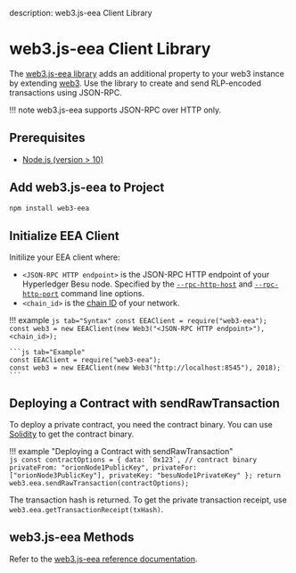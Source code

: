 description: web3.js-eea Client Library
<!--- END of page meta data -->

# web3.js-eea Client Library

The [web3.js-eea library](https://github.com/PegaSysEng/eeajs) adds an additional property to your web3
instance by extending [web3](https://github.com/ethereum/web3.js/). Use the library to create and send
RLP-encoded transactions using JSON-RPC.

!!! note
    web3.js-eea supports JSON-RPC over HTTP only.

## Prerequisites

- [Node.js (version > 10)](https://nodejs.org/en/download/)  

## Add web3.js-eea to Project

```bash
npm install web3-eea
```

## Initialize EEA Client

Initilize your EEA client where:

* `<JSON-RPC HTTP endpoint>` is the JSON-RPC HTTP endpoint of your Hyperledger Besu node. Specified by the
[`--rpc-http-host`](../../../Reference/CLI/CLI-Syntax.md#rpc-http-host) and [`--rpc-http-port`](../../../Reference/CLI/CLI-Syntax.md#rpc-http-port)
command line options.
* `<chain_id>` is the [chain ID](../../../Concepts/NetworkID-And-ChainID.md) of your network.

!!! example
    ```js tab="Syntax"
    const EEAClient = require("web3-eea");
    const web3 = new EEAClient(new Web3("<JSON-RPC HTTP endpoint>"), <chain_id>);
    ```

    ```js tab="Example"
    const EEAClient = require("web3-eea");
    const web3 = new EEAClient(new Web3("http://localhost:8545"), 2018);
    ```

## Deploying a Contract with sendRawTransaction

To deploy a private contract, you need the contract binary. You can use [Solidity](https://solidity.readthedocs.io/en/develop/using-the-compiler.html)
to get the contract binary.

!!! example "Deploying a Contract with sendRawTransaction"  
    ```js
    const contractOptions = {
      data: `0x123`, // contract binary
      privateFrom: "orionNode1PublicKey",
      privateFor: ["orionNode3PublicKey"],
      privateKey: "besuNode1PrivateKey"
    };
    return web3.eea.sendRawTransaction(contractOptions);
    ```

The transaction hash is returned. To get the private transaction receipt, use `web3.eea.getTransactionReceipt(txHash)`.

## web3.js-eea Methods

Refer to the [web3.js-eea reference documentation](../../../Reference/web3js-eea-Methods.md).
